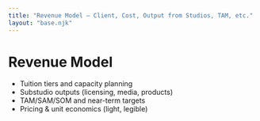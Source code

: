 ```yaml
---
title: "Revenue Model — Client, Cost, Output from Studios, TAM, etc."
layout: "base.njk"
---
```


# Revenue Model

- Tuition tiers and capacity planning  
- Substudio outputs (licensing, media, products)  
- TAM/SAM/SOM and near-term targets  
- Pricing & unit economics (light, legible)
